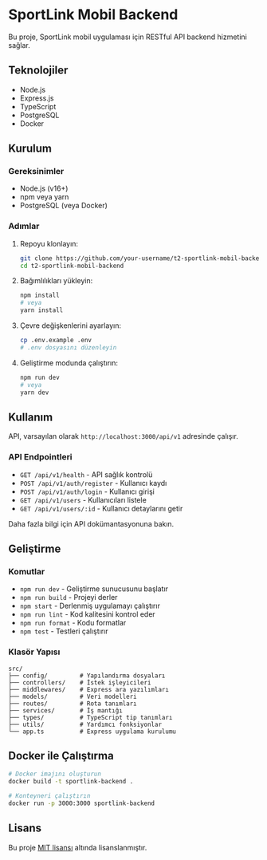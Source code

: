 # SportLink Mobil Backend

Bu proje, SportLink mobil uygulaması için RESTful API backend hizmetini sağlar.

## Teknolojiler

- Node.js
- Express.js
- TypeScript
- PostgreSQL
- Docker

## Kurulum

### Gereksinimler

- Node.js (v16+)
- npm veya yarn
- PostgreSQL (veya Docker)

### Adımlar

1. Repoyu klonlayın:
   ```bash
   git clone https://github.com/your-username/t2-sportlink-mobil-backend.git
   cd t2-sportlink-mobil-backend
   ```

2. Bağımlılıkları yükleyin:
   ```bash
   npm install
   # veya
   yarn install
   ```

3. Çevre değişkenlerini ayarlayın:
   ```bash
   cp .env.example .env
   # .env dosyasını düzenleyin
   ```

4. Geliştirme modunda çalıştırın:
   ```bash
   npm run dev
   # veya
   yarn dev
   ```

## Kullanım

API, varsayılan olarak `http://localhost:3000/api/v1` adresinde çalışır.

### API Endpointleri

- `GET /api/v1/health` - API sağlık kontrolü
- `POST /api/v1/auth/register` - Kullanıcı kaydı
- `POST /api/v1/auth/login` - Kullanıcı girişi
- `GET /api/v1/users` - Kullanıcıları listele
- `GET /api/v1/users/:id` - Kullanıcı detaylarını getir

Daha fazla bilgi için API dokümantasyonuna bakın.

## Geliştirme

### Komutlar

- `npm run dev` - Geliştirme sunucusunu başlatır
- `npm run build` - Projeyi derler
- `npm start` - Derlenmiş uygulamayı çalıştırır
- `npm run lint` - Kod kalitesini kontrol eder
- `npm run format` - Kodu formatlar
- `npm test` - Testleri çalıştırır

### Klasör Yapısı

```
src/
├── config/         # Yapılandırma dosyaları
├── controllers/    # İstek işleyicileri
├── middlewares/    # Express ara yazılımları
├── models/         # Veri modelleri
├── routes/         # Rota tanımları
├── services/       # İş mantığı
├── types/          # TypeScript tip tanımları
├── utils/          # Yardımcı fonksiyonlar
└── app.ts          # Express uygulama kurulumu
```

## Docker ile Çalıştırma

```bash
# Docker imajını oluşturun
docker build -t sportlink-backend .

# Konteyneri çalıştırın
docker run -p 3000:3000 sportlink-backend
```

## Lisans

Bu proje [MIT lisansı](LICENSE) altında lisanslanmıştır. 
